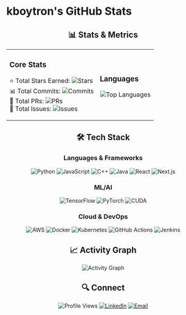 # kboytron's GitHub Stats

<div align="center">

## 📊 Stats & Metrics

<table>
<tr>
<td>

### Core Stats
⭐ Total Stars Earned: ![Stars](https://img.shields.io/github/stars/kboytron?style=flat&label=&color=FFD700)  
📊 Total Commits: ![Commits](https://img.shields.io/github/commit-activity/t/kboytron?style=flat&label=&color=2ea44f)  
🔀 Total PRs: ![PRs](https://img.shields.io/github/issues-pr-closed/kboytron?style=flat&label=&color=9932CC)  
📝 Total Issues: ![Issues](https://img.shields.io/github/issues/kboytron?style=flat&label=&color=FF4500)  

</td>
<td>

### Languages
![Top Languages](https://github-readme-stats.vercel.app/api/top-langs/?username=kboytron&layout=compact&theme=dark&hide_border=true&bg_color=0D1117)

</td>
</tr>
</table>

## 🛠️ Tech Stack

### Languages & Frameworks
![Python](https://img.shields.io/badge/-Python-3776AB?style=flat&logo=python&logoColor=white)
![JavaScript](https://img.shields.io/badge/-JavaScript-F7DF1E?style=flat&logo=javascript&logoColor=black)
![C++](https://img.shields.io/badge/-C++-00599C?style=flat&logo=c%2B%2B&logoColor=white)
![Java](https://img.shields.io/badge/-Java-007396?style=flat&logo=java&logoColor=white)
![React](https://img.shields.io/badge/-React-61DAFB?style=flat&logo=react&logoColor=black)
![Next.js](https://img.shields.io/badge/-Next.js-000000?style=flat&logo=next.js&logoColor=white)

### ML/AI
![TensorFlow](https://img.shields.io/badge/-TensorFlow-FF6F00?style=flat&logo=tensorflow&logoColor=white)
![PyTorch](https://img.shields.io/badge/-PyTorch-EE4C2C?style=flat&logo=pytorch&logoColor=white)
![CUDA](https://img.shields.io/badge/-CUDA-76B900?style=flat&logo=nvidia&logoColor=white)

### Cloud & DevOps
![AWS](https://img.shields.io/badge/-AWS-232F3E?style=flat&logo=amazon-aws&logoColor=white)
![Docker](https://img.shields.io/badge/-Docker-2496ED?style=flat&logo=docker&logoColor=white)
![Kubernetes](https://img.shields.io/badge/-Kubernetes-326CE5?style=flat&logo=kubernetes&logoColor=white)
![GitHub Actions](https://img.shields.io/badge/-GitHub_Actions-2088FF?style=flat&logo=github-actions&logoColor=white)
![Jenkins](https://img.shields.io/badge/-Jenkins-D24939?style=flat&logo=jenkins&logoColor=white)


## 📈 Activity Graph
![Activity Graph](https://github-readme-activity-graph.vercel.app/graph?username=kboytron&theme=react-dark&hide_border=true&bg_color=0D1117)

## 🔍 Connect
![Profile Views](https://komarev.com/ghpvc/?username=kboytron&color=blueviolet&style=flat)
[![LinkedIn](https://img.shields.io/badge/-LinkedIn-0A66C2?style=flat&logo=linkedin&logoColor=white)](https://www.linkedin.com/in/karansingh2/)
[![Email](https://img.shields.io/badge/-Email-EA4335?style=flat&logo=gmail&logoColor=white)](mailto:kss4398@protonmail.com)

</div>